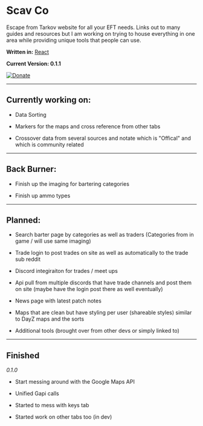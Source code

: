 # Scav Co
Escape from Tarkov website for all your EFT needs. Links out to many guides and resources but I am working on trying to house everything in one area while providing unique tools that people can use.

**Written in:** [React](https://reactjs.org/)

**Current Version: 0.1.1**

[![Donate](https://img.shields.io/badge/Donate-PayPal-green.svg)](
https://www.paypal.me/xianith)

---

## Currently working on:

* Data Sorting

* Markers for the maps and cross reference from other tabs

* Crossover data from several sources and notate which is "Offical" and which is community related

---

## Back Burner:

* Finish up the imaging for bartering categories

* Finish up ammo types

---

## Planned:

* Search barter page by categories as well as traders (Categories from in game / will use same imaging)

* Trade login to post trades on site as well as automatically to the trade sub reddit

* Discord integiraiton for trades / meet ups

* Api pull from multiple discords that have trade channels and post them on site (maybe have the login post there as well eventually)

* News page with latest patch notes

* Maps that are clean but have styling per user (shareable styles) similar to DayZ maps and the sorts

* Additional tools (brought over from other devs or simply linked to)

---

## Finished

*0.1.0*

   * Start messing around with the Google Maps API
   
   * Unified Gapi calls
   
   * Started to mess with keys tab
   
   * Started work on other tabs too (in dev)


